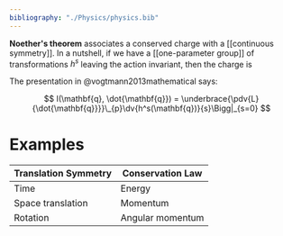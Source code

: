 ```yaml
---
bibliography: "./Physics/physics.bib"
---
```


**Noether's theorem** associates a conserved charge with a [[continuous symmetry]]. In a nutshell, if we have a [[one-parameter group]] of transformations $h^s$ leaving the action invariant, then the charge is

The presentation in @vogtmann2013mathematical says:

$$
I(\mathbf{q}, \dot{\mathbf{q}}) = \underbrace{\pdv{L}{\dot{\mathbf{q}}}}\_{p}\dv{h^s(\mathbf{q})}{s}\Bigg|_{s=0}
$$


# Examples

|Translation Symmetry|Conservation Law|
|--------------------|----------------|
|Time|Energy|
|Space translation|Momentum|
|Rotation|Angular momentum|

